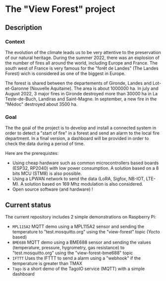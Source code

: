 # The "View Forest"  project

## Description

### Context

The evolution of the climate leads us to be very attentive to the preservation of our natural heritage. During the
summer 2022, there was an explosion of the number of fires all around the world, including Europe and France. The south west
of France is very famous for the "forêt de Landes" (The Landes Forest) wich is considered as one of the biggest in Europe.

The forest is shared between the departements of Gironde, Landes and Lot-et-Garonne (Nouvelle Aquitaine). The area is about 1000000 ha. In july and August 2022, 3 major fires in Gironde destroyed more than 30000 ha in La Teste-de-Buch, Landiras and Saint-Magne. In september, a new fire in the "Médoc" destroyed about 3500 ha.

### Goal

The the goal of the project is to develop and install a connected system in order to detect a "start of fire" in a forest and send an alarm to the local fire department. In a final version, a dashboard will be provided in order to check the data during a period of time.

Here are the prerequistes:

- Using cheap hardware such as common microcontrollers based boards (ESP32, RP2040) with low power consumption. A solution based on a 8 bits MCU (STM8) is also possible.
- Using a LPWAN network to send the data (LoRA, Sigfox, NB-IOT, LTE-M). A solution based on 169 Mhz modulation is also considered.
- Open source software (and hardware) !

## Current status

The current repository includes 2 simple demonstrations on Raspberry Pi:

- ```MPL115A2``` MQTT demo using a MPL115A2 sensor and sending the temperature to "test.mosquitto.org" using the "view-forest" topic (Yocto based)
- ```BME688``` MQTT demo using a BME688 sensor and sending the values (temperature, pressure, hygrometry, gas resistance) to "test.mosquitto.org" using the "view-forest-bme688" topic
- ```IFTTT``` Uses the IFTTT to send a alarm using a "webhook" if the temperature is greater than TMAX
- ```Tago``` is a short demo of the TagoIO service (MQTT) with a simple dashboard

